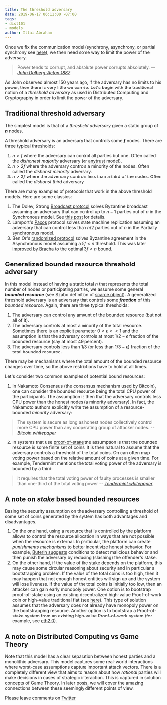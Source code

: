 ```yaml
---
title: The threshold adversary
date: 2019-06-17 06:11:00 -07:00
tags:
- dist101
- models
author: Ittai Abraham
---
```


Once we fix the communication model (synchrony, asynchrony, or partial synchrony see [here](https://ittaiab.github.io/2019-05-31-2019-5-31-models/)), we then need some way to limit the power of the adversary. 


> Power tends to corrupt, and absolute power corrupts absolutely.
> -- <cite> [John Dalberg-Acton 1887](https://en.wikipedia.org/wiki/John_Dalberg-Acton,_1st_Baron_Acton) </cite>

As John observed almost 150 years ago, if the adversary has no limits to his power, then there is very little we can do. Let's begin with the traditional notion of a _threshold adversary_ as used in Distributed Computing and Cryptography in order to limit the power of the adversary. 

## Traditional threshold adversary 
The simplest model is that of a _threshold adversary_ given a static group of **_n_** nodes. 

A threshold adversary is an adversary that controls some **_f_** nodes. There are three typical thresholds:
1. $n>f$ where the adversary can control all parties but one. Often called the _dishonest majority_ adversary (or [anytrust](https://www.ohmygodel.com/publications/d3-eurosec12.pdf) model).
2. $n>2f$ where the adversary controls a minority of the nodes. Often called the _dishonst minority_ adversary.
3. $n>3f$ where the adversary controls less than a third of the nodes. Often called the _dishonst third_ adversary.

There are many examples of protocols that work in the above threshold models. Here are some classics:
1. The Dolev, Strong [Broadcast protocol](https://www.cs.huji.ac.il/~dolev/pubs/authenticated.pdf)  solves Byzantine broadcast assuming an adversary that can control up to $n-1$ parties out of $n$ in the Synchronous model. See [this post](https://decentralizedthoughts.github.io/2019-12-22-dolev-strong/) for details.
2. Lamport's [Paxos](https://lamport.azurewebsites.net/pubs/lamport-paxos.pdf) protocol solves state machine replication assuming an adversary that can control less than $n/2$ parties out of $n$ in the Partially synchronous model.
3. Ben Or's [randomized protocol](http://www.cs.utexas.edu/users/lorenzo/corsi/cs380d/papers/p27-ben-or.pdf) solves Byzantine agreement in the Asynchronous model assuming a $5f<n$ threshold. This was later [improved by Bracha](https://core.ac.uk/download/pdf/82523202.pdf) to the optimal $3f<n$ bound.

## Generalized bounded resource threshold adversary 
In this model instead of having a static total _n_ that represents the total number of nodes or participating parties, we assume some general **_bounded resource_** (see Szabo definition of [scarce object](https://nakamotoinstitute.org/scarce-objects/)). A generalized threshold adversary is an adversary that controls some **_fraction_** of this _bounded resource_. Again, there are three typical thresholds:

1. The adversary can control any amount of the bounded resource (but not all of it).
2. The adversary controls at most a minority of the total resource. Sometimes there is an explicit parameter $0< \epsilon << 1$ and the assumption is that the adversary controls at most $1/2 - \epsilon$ fraction of the bounded resource (say at most 49 percent).
3. The adversary controls less than $1/3$ (or less than $1/3 - \epsilon$) fraction of the total bounded resource. 

There may be mechanisms where the total amount of the bounded resource changes over time, so the above restrictions have to hold at all times.

Let's consider two common examples of potential bound resources:

1. In Nakamoto Consensus (the consensus mechanism used by Bitcoin), one can consider the bounded resource being the total CPU power of the participants. The assumption is then that the adversary controls less CPU power than the honest nodes (a minority adversary). In fact, the Nakamoto authors explicitly write the assumption of a resource-bounded _minority_ adversary:
> The system is secure as long as honest nodes collectively control more CPU power than any cooperating group of attacker nodes.
> -- <cite>[Bitcoin whitepaper](https://bitcoin.org/bitcoin.pdf) </cite>

2. In systems that use [proof-of-stake](https://www.investopedia.com/terms/p/proof-stake-pos.asp) the assumption is that the bounded resource is some finite set of coins. It is then natural to assume that the adversary controls a threshold of the total coins. On can often map voting power based on the relative amount of coins at a given time. For example, Tendermint mentions the total voting power of the adversary is bounded by a third:
> it requires that the total voting power of faulty processes is smaller than one-third of the total voting power
> -- <cite> [Tendermint whitepaper](https://arxiv.org/pdf/1807.04938.pdf) </cite>


## A note on _stake_ based bounded resources
Basing the security assumption on the adversary controlling a threshold of some set of coins generated by the system has both advantages and disadvantages.
1. On the one hand, using a resource that is controlled by the platform allows to control the resource allocation in ways that are not possible when the resource is external. In particular, the platform can create _punishments mechanisms_ to better incentivize honest behavior. For example, [Buterin suggests]((https://medium.com/@VitalikButerin/minimal-slashing-conditions-20f0b500fc6c)) conditions to detect malicious behavior and then punish the adversary by reducing (slashing) the offender's stake.
2. On the other hand, if the value of the stake depends on the platform, this may cause some circular reasoning about security and in particular a bootstrapping problem. If the value of the total coins is too high, then it may happen that not enough honest entities will sign up and the system will lose liveness. If the value of the total coins is initially too low, then an attacker can gain early monopoly power. One option is to bootstrap proof-of-stake using an existing decentralized high-value Proof-of-work coin or high-value traditional fiat (see [here](https://bitcoinist.com/visa-paypal-10-million-run-facebook-coin-node/)). This type of solution assumes that the adversary does not already have monopoly power on the bootstrapping resource. Another option is to bootstrap a Proof-of-stake system from an existing high-value Proof-of-work system (for example, see [eth2.0](https://github.com/ethereum/eth2.0-specs)).

## A note on Distributed Computing vs Game Theory
Note that this model has a clear separation between honest parties and a monolithic adversary. This model captures some real-world interactions where worst-case assumptions capture important attack vectors. There is a completely different view that aims to reason about how _rational_ parties will make decisions in cases of strategic interaction. This is captured in solution concepts of Game Theory. In later posts, we will cover the amazing connections between these seemingly different points of view.


Please leave comments on [Twitter](https://twitter.com/ittaia/status/1141475000278556674?s=20)

